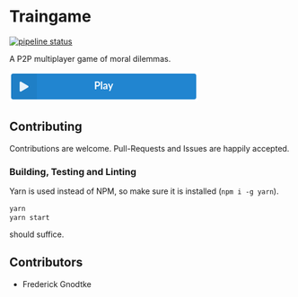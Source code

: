 # Traingame

[![pipeline status](https://gitlab.com/prior99/traingame/badges/master/pipeline.svg)](https://github.com/Prior99/traingame)

A P2P multiplayer game of moral dilemmas.

[![play](https://raw.githubusercontent.com/Prior99/traingame/master/assets/play.png)](https://prior99.gitlab.io/traingame)

## Contributing

Contributions are welcome. Pull-Requests and Issues are happily accepted.

### Building, Testing and Linting

Yarn is used instead of NPM, so make sure it is installed (`npm i -g yarn`).

```
yarn
yarn start
```

should suffice.


## Contributors

 - Frederick Gnodtke
